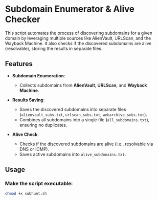 # Subdomain Enumerator & Alive Checker

This script automates the process of discovering subdomains for a given domain by leveraging multiple sources like AlienVault, URLScan, and the Wayback Machine. It also checks if the discovered subdomains are alive (resolvable), storing the results in separate files.

## Features

- **Subdomain Enumeration**:
  - Collects subdomains from **AlienVault**, **URLScan**, and **Wayback Machine**.
  
- **Results Saving**:
  - Saves the discovered subdomains into separate files (`alienvault_subs.txt`, `urlscan_subs.txt`, `webarchive_subs.txt`).
  - Combines all subdomains into a single file (`all_subdomains.txt`), ensuring no duplicates.
  
- **Alive Check**:
  - Checks if the discovered subdomains are alive (i.e., resolvable via DNS or ICMP).
  - Saves active subdomains into `alive_subdomains.txt`.

## Usage

### Make the script executable:

```bash
chmod +x subhunt.sh
